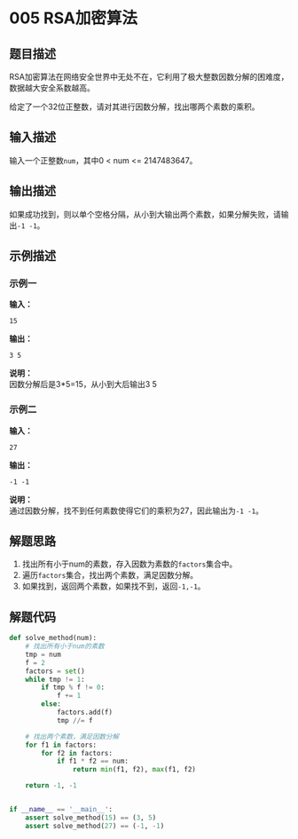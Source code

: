 # 005 RSA加密算法

## 题目描述

RSA加密算法在网络安全世界中无处不在，它利用了极大整数因数分解的困难度，数据越大安全系数越高。

给定了一个32位正整数，请对其进行因数分解，找出哪两个素数的乘积。

## 输入描述

输入一个正整数`num`，其中0 < num <= 2147483647。

## 输出描述

如果成功找到，则以单个空格分隔，从小到大输出两个素数，如果分解失败，请输出`-1 -1`。

## 示例描述

### 示例一

**输入：**
```text
15
```

**输出：**
```text
3 5
```

**说明：**  
因数分解后是3*5=15，从小到大后输出3 5

### 示例二

**输入：**
```text
27
```

**输出：**
```text
-1 -1
```

**说明：**  
通过因数分解，找不到任何素数使得它们的乘积为27，因此输出为`-1 -1`。

## 解题思路

1. 找出所有小于num的素数，存入因数为素数的`factors`集合中。
2. 遍历`factors`集合，找出两个素数，满足因数分解。
3. 如果找到，返回两个素数，如果找不到，返回`-1,-1`。

## 解题代码

```python
def solve_method(num):
    # 找出所有小于num的素数
    tmp = num
    f = 2
    factors = set()
    while tmp != 1:
        if tmp % f != 0:
            f += 1
        else:
            factors.add(f)
            tmp //= f

    # 找出两个素数，满足因数分解
    for f1 in factors:
        for f2 in factors:
            if f1 * f2 == num:
                return min(f1, f2), max(f1, f2)

    return -1, -1


if __name__ == '__main__':
    assert solve_method(15) == (3, 5)
    assert solve_method(27) == (-1, -1)
```

